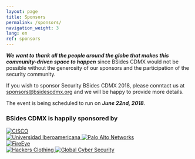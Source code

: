 ```yaml
---
layout: page
title: Sponsors
permalink: /sponsors/
navigation_weight: 3
lang: en
ref: sponsors
---
```


***We want to thank all the people around the globe that makes this community-driven space to happen*** since BSides CDMX would not be possible without the generosity of our sponsors and the participation of the security community. 

If you wish to sponsor Security BSides CDMX 2018, please conntact us at <a href="mailto:{{ sponsors@bsidescdmx.org }}"> sponsors@bsidescdmx.org</a> and we will be happy to provide more details.

The event is being scheduled to run on ***June 22nd, 2018***.

### BSides CDMX is happily sponsored by

<div class="container sponsors">
	<div name="Platinum" class="row">
	     <a href="https://www.cisco.com/c/es_mx/index.html"> 
	     	<img src="../pictures/sponsors/platinum/cisco.png" alt="CISCO"> </a> 
	</div>
	<div name="Gold" class="row">
		<a href="http://www.ibero.mx/"> 
	     	<img src="../pictures/sponsors/gold/ibero.jpg" alt="Universidad Iberoamericana"> </a>
	  	<a href="https://www.paloaltonetworks.com/"> 
	     	<img src="../pictures/sponsors/gold/PaloAlto.png" alt="Palo Alto Networks"> </a>
	<div>
	<div name="Silver" class="row">
		<a href="https://www.fireeye.com/"> 
	     	<img src="../pictures/sponsors/silver/fireeye.png" alt="FireEye"> </a>
	<div>
	<div name="Bronze" class="row">
		<a href="https://www.hackersclothing.com/"> 
	     	<img src="../pictures/sponsors/bronze/hackersClothing.png" alt="Hackers Clothing"> </a>
	     <a href="https://www.gcsec.org/"> 
	     	<img src="../pictures/sponsors/bronze/globalCyberSec.png" alt="Global Cyber Security"> </a>
	<div>
</div>